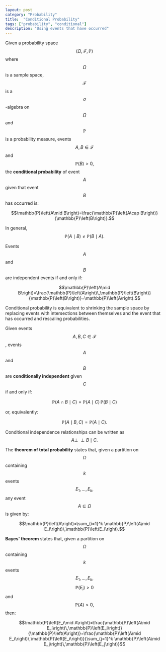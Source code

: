 ```yaml
---
layout: post
category: "Probability"
title:  "Conditional Probability"
tags: ["probability", "conditional"]
description: "Using events that have occurred"
---
```


Given a probability space $$\left(\Omega,\mathcal{F},\mathbb{P}\right)$$ where $$\Omega$$ is a sample space, $$\mathcal{F}$$ is a $$\sigma$$-algebra on $$\Omega$$ and $$\mathbb{P}$$ is a probability measure, events $$A,B\in\mathcal{F}$$ and $$\mathbb{P}\left(B\right)>0,$$ the **conditional probability** of event $$A$$ given that event $$B$$ has occurred is:

$$\mathbb{P}\left(A\mid B\right)=\frac{\mathbb{P}\left(A\cap B\right)}{\mathbb{P}\left(B\right)}.$$

In general, $$\mathbb{P}\left(A\mid B\right)\neq\mathbb{P}\left(B\mid A\right).$$

Events $$A$$ and $$B$$ are independent events if and only if:

$$\mathbb{P}\left(A\mid B\right)=\frac{\mathbb{P}\left(A\right)\,\mathbb{P}\left(B\right)}{\mathbb{P}\left(B\right)}=\mathbb{P}\left(A\right).$$

Conditional probability is equivalent to shrinking the sample space by replacing events with intersections between themselves and the event that has occurred and rescaling probabilities.

Given events $$A,B,C\in\mathcal{F}$$, events $$A$$ and $$B$$ are **conditionally independent** given $$C$$ if and only if:

$$\mathbb{P}\left(A\cap B\mid C\right)=\mathbb{P}\left(A\mid C\right)\,\mathbb{P}\left(B\mid C\right)$$

or, equivalently:

$$\mathbb{P}\left(A\mid B,C\right)=\mathbb{P}\left(A\mid C\right).$$

Conditional independence relationships can be written as $$A\perp\!\!\!\perp B\mid C.$$

The **theorem of total probability** states that, given a partition on $$\Omega$$ containing $$k$$ events $$E_1,\ldots,E_k,$$ any event $$A\subseteq\Omega$$ is given by:

$$\mathbb{P}\left(A\right)=\sum_{i=1}^k \mathbb{P}\left(A\mid E_i\right)\,\mathbb{P}\left(E_i\right).$$

**Bayes' theorem** states that, given a partition on $$\Omega$$ containing $$k$$ events $$E_1,\ldots,E_k,$$ $$\mathbb{P}\left(E_i\right)>0$$ and $$\mathbb{P}\left(A\right)>0,$$ then:

$$\mathbb{P}\left(E_i\mid A\right)=\frac{\mathbb{P}\left(A\mid E_i\right)\,\mathbb{P}\left(E_i\right)}{\mathbb{P}\left(A\right)}=\frac{\mathbb{P}\left(A\mid E_i\right)\,\mathbb{P}\left(E_i\right)}{\sum_{j=1}^k \mathbb{P}\left(A\mid E_j\right)\,\mathbb{P}\left(E_j\right)}$$
